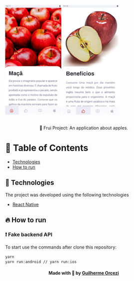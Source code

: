 <div style="display: flex; flex-direction: 'row'; justify-content:'center';">
<h3 align="center">
   <img src="./github_assets/screen01.png" width="180">
   <img src="./github_assets/screen02.png" width="180">
</h3>
</div>
   
<p align="center"> 🚀 Frui Project: An application about apples.
 </p>
 
# :pushpin: Table of Contents

- [Technologies](#tecnologias-utilizadas)
- [How to run](#como-usar)

## :rocket: Technologies

The project was developed using the following technologies

- [React Native](https://reactnative.dev/)
## :fire: How to run

### :exclamation: Fake backend API
To start use the commands after clone this repository:
```
yarn 
yarn run:android // yarn run:ios
```

<h4 align="center">
    Made with 💜 by <a href="https://www.linkedin.com/in/guilherme-orcezi" target="_blank">Guilherme Orcezi</a>
</h4>
